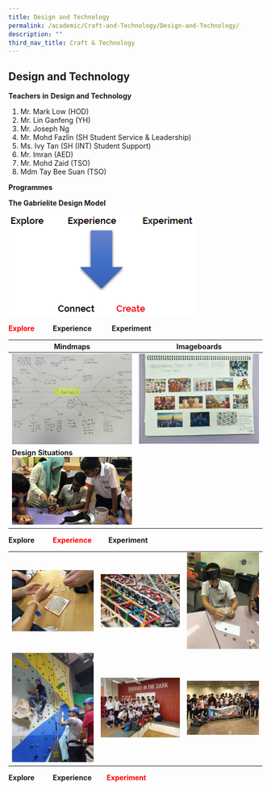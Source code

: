 ```yaml
---
title: Design and Technology
permalink: /academic/Craft-and-Technology/Design-and-Technology/
description: ""
third_nav_title: Craft & Technology
---
```

## Design and Technology 

**Teachers in** **Design and Technology**

1.  Mr. Mark Low (HOD)
2.  Mr. Lin Ganfeng (YH)
3.  Mr. Joseph Ng
4.  Mr. Mohd Fazlin (SH Student Service & Leadership)
5.  Ms. Ivy Tan (SH (INT) Student Support) 
6.  Mr. Imran (AED)
7.  Mr. Mohd Zaid (TSO)
8.  Mdm Tay Bee Suan (TSO)

**Programmes**  
  
**The Gabrielite Design Model**

![](/images/The%20Gabrielite%20Design%20Model.png)


**<font color ="red">Explore</font>           Experience            Experiment**


| Mindmaps | Imageboards | 
| -------- | -------- | 
|   ![](/images/Mindmaps.jpeg)   |  ![](/images/Imageboards.jpeg)    |
| **Design Situations**<br>![](/images/Design%20situations.jpeg)   |


**Explore           <font color ="red">Experience</font>          Experiment**

|  |  |  |
| -------- | -------- | -------- |
|  ![](/images/Design%20&%20Tech%20-%201.jpeg)  |  ![](/images/Design%20&%20Tech%20-%202.jpeg)  |  ![](/images/Design%20&%20Tech%20-%203.jpeg)   |
|  ![](/images/Design%20&%20Tech%20-%204.jpeg)  |  ![](/images/Design%20&%20Tech%20-%205.jpeg)  |  ![](/images/Design%20&%20Tech%20-%206.jpeg)  |


**Explore           Experience         <font color ="red">Experiment</font>**


